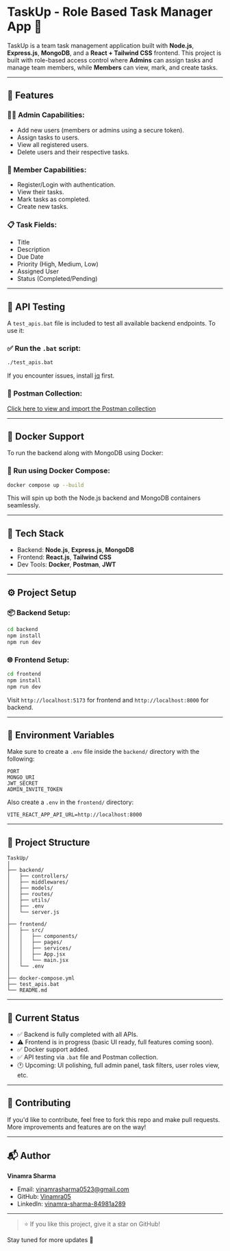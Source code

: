 # TaskUp - Role Based Task Manager App 🚀

TaskUp is a team task management application built with **Node.js**, **Express.js**, **MongoDB**, and a **React + Tailwind CSS** frontend. This project is built with role-based access control where **Admins** can assign tasks and manage team members, while **Members** can view, mark, and create tasks.

---

## 🚀 Features

### 👨‍💼 Admin Capabilities:

* Add new users (members or admins using a secure token).
* Assign tasks to users.
* View all registered users.
* Delete users and their respective tasks.

### 🙋 Member Capabilities:

* Register/Login with authentication.
* View their tasks.
* Mark tasks as completed.
* Create new tasks.

### 📋 Task Fields:

* Title
* Description
* Due Date
* Priority (High, Medium, Low)
* Assigned User
* Status (Completed/Pending)

---

## 🧪 API Testing

A `test_apis.bat` file is included to test all available backend endpoints. To use it:

### ✅ Run the `.bat` script:

```bash
./test_apis.bat
```

If you encounter issues, install [jq](https://jqlang.org/download/) first.

### 🔗 Postman Collection:

[Click here to view and import the Postman collection](https://www.postman.com/security-architect-31714112/workspace/my-workspace/collection/40077172-c4b600a0-e6f7-4033-9f9d-4750e98f8d3c?action=share&creator=40077172)

---

## 🐳 Docker Support

To run the backend along with MongoDB using Docker:

### 🔧 Run using Docker Compose:

```bash
docker compose up --build
```

This will spin up both the Node.js backend and MongoDB containers seamlessly.

---

## 🧱 Tech Stack

* Backend: **Node.js**, **Express.js**, **MongoDB**
* Frontend: **React.js**, **Tailwind CSS**
* Dev Tools: **Docker**, **Postman**, **JWT**

---

## ⚙️ Project Setup

### 📦 Backend Setup:

```bash
cd backend
npm install
npm run dev
```

### 🌐 Frontend Setup:

```bash
cd frontend
npm install
npm run dev
```

Visit `http://localhost:5173` for frontend and `http://localhost:8000` for backend.

---

## 🧾 Environment Variables

Make sure to create a `.env` file inside the `backend/` directory with the following:


```env
PORT
MONGO_URI
JWT_SECRET
ADMIN_INVITE_TOKEN
```

Also create a `.env` in the `frontend/` directory:

```env
VITE_REACT_APP_API_URL=http://localhost:8000
```

---

## 📁 Project Structure

```
TaskUp/
│
├── backend/
│   ├── controllers/
│   ├── middlewares/
│   ├── models/
│   ├── routes/
│   ├── utils/
│   ├── .env
│   └── server.js
│
├── frontend/
│   ├── src/
│   │   ├── components/
│   │   ├── pages/
│   │   ├── services/
│   │   ├── App.jsx
│   │   └── main.jsx
│   └── .env
│
├── docker-compose.yml
├── test_apis.bat
└── README.md
```

---

## 🔧 Current Status

* ✅ Backend is fully completed with all APIs.
* ⚠️ Frontend is in progress (basic UI ready, full features coming soon).
* ✅ Docker support added.
* ✅ API testing via `.bat` file and Postman collection.
* 🕐 Upcoming: UI polishing, full admin panel, task filters, user roles view, etc.

---

## 🤝 Contributing

If you'd like to contribute, feel free to fork this repo and make pull requests. More improvements and features are on the way!

---

## 📬 Author

**Vinamra Sharma**

* Email: [vinamrasharma0523@gmail.com](mailto:vinamrasharma0523@gmail.com)
* GitHub: [Vinamra05](https://github.com/Vinamra05)
* LinkedIn: [vinamra-sharma-84981a289](https://www.linkedin.com/in/vinamra-sharma-84981a289/)

---

> ⭐ If you like this project, give it a star on GitHub!

Stay tuned for more updates 🚀
